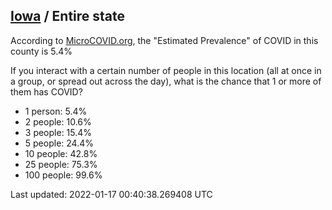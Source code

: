 
## [Iowa](/united-states/iowa) / Entire state

According to [MicroCOVID.org](http://microcovid.org),
the "Estimated Prevalence" of COVID in this county is 5.4%

If you interact with a certain number of people in this location
(all at once in a group, or spread out across the day), what is the chance that
1 or more of them has COVID?

- 1 person: 5.4%
- 2 people: 10.6%
- 3 people: 15.4%
- 5 people: 24.4%
- 10 people: 42.8%
- 25 people: 75.3%
- 100 people: 99.6%

Last updated: 2022-01-17 00:40:38.269408 UTC
